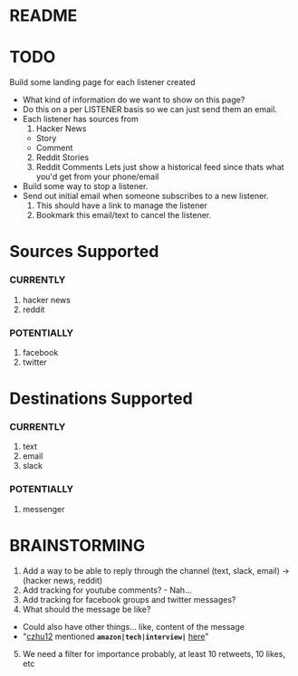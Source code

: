 # README
# TODO
Build some landing page for each listener created
- What kind of information do we want to show on this page?
- Do this on a per LISTENER basis so we can just send them an email.
- Each listener has sources from
  1. Hacker News
    - Story
    - Comment
  2. Reddit Stories
  3. Reddit Comments
  Lets just show a historical feed since thats what you'd get from your phone/email
- Build some way to stop a listener.
- Send out initial email when someone subscribes to a new listener.
  1. This should have a link to manage the listener
  2. Bookmark this email/text to cancel the listener.

# Sources Supported
### CURRENTLY
1. hacker news
2. reddit
### POTENTIALLY
1. facebook
2. twitter

# Destinations Supported
### CURRENTLY
1. text
2. email
3. slack
### POTENTIALLY
1. messenger

# BRAINSTORMING
1. Add a way to be able to reply through the channel (text, slack, email) -> (hacker news, reddit)
2. Add tracking for youtube comments? - Nah...
3. Add tracking for facebook groups and twitter messages?
4. What should the message be like?
  - Could also have other things... like, content of the message
  - "[czhu12](https://news.ycombinator.com/user?id=czhu12) mentioned **`amazon|tech|interview|`** [here](https://news.ycombinator.com/item?id=17531916)"
5. We need a filter for importance probably, at least 10 retweets, 10 likes, etc
